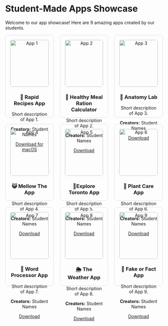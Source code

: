 # Student-Made Apps Showcase

Welcome to our app showcase! Here are 9 amazing apps created by our students.

<style>
  .app-grid {
    display: grid;
    grid-template-columns: repeat(3, 1fr);
    gap: 20px;
  }
  .app-card {
    border: 1px solid #ddd;
    border-radius: 10px;
    padding: 15px;
    text-align: center;
  }
  .app-card img {
    width: 100%;
    max-height: 150px;
    object-fit: cover;
    border-radius: 5px;
  }
</style>

<div class="app-grid">
  
  <div class="app-card">
    <img src="app1.jpg" alt="App 1">
    <h3>🥕 Rapid Recipes App</h3>
    <p>Short description of App 1.</p>
    <p><strong>Creators:</strong> Student Names</p>
    <a href="app1-download-link" target="_blank">Download for macOS</a>
  </div>

  <div class="app-card">
    <img src="app2.jpg" alt="App 2">
    <h3>🥗 Healthy Meal Ration Calculator</h3>
    <p>Short description of App 2.</p>
    <p><strong>Creators:</strong> Student Names</p>
    <a href="app2-download-link" target="_blank">Download</a>
  </div>

  <div class="app-card">
    <img src="app3.jpg" alt="App 3">
    <h3>🧠 Anatomy Lab</h3>
    <p>Short description of App 3.</p>
    <p><strong>Creators:</strong> Student Names</p>
    <a href="app3-download-link" target="_blank">Download</a>
  </div>

  <div class="app-card">
    <img src="app4.jpg" alt="App 4">
    <h3>😺 Mellow The App</h3>
    <p>Short description of App 4.</p>
    <p><strong>Creators:</strong> Student Names</p>
    <a href="app4-download-link" target="_blank">Download</a>
  </div>

  <div class="app-card">
    <img src="app5.jpg" alt="App 5">
    <h3>📍Explore Toronto App</h3>
    <p>Short description of App 5.</p>
    <p><strong>Creators:</strong> Student Names</p>
    <a href="app5-download-link" target="_blank">Download</a>
  </div>

  <div class="app-card">
    <img src="app6.jpg" alt="App 6">
    <h3>🌱 Plant Care App</h3>
    <p>Short description of App 6.</p>
    <p><strong>Creators:</strong> Student Names</p>
    <a href="app6-download-link" target="_blank">Download</a>
  </div>

  <div class="app-card">
    <img src="app7.jpg" alt="App 7">
    <h3>📝 Word Processor App</h3>
    <p>Short description of App 7.</p>
    <p><strong>Creators:</strong> Student Names</p>
    <a href="app7-download-link" target="_blank">Download</a>
  </div>

  <div class="app-card">
    <img src="images/weatherapp.png" alt="App 8">
    <h3>🌦️ The Weather App</h3>
    <p>Short description of App 8.</p>
    <p><strong>Creators:</strong> Student Names</p>
    <a href="app8-download-link" target="_blank">Download</a>
  </div>

  <div class="app-card">
    <img src="images/app9.jpg" alt="App 9">
    <h3>🧐 Fake or Fact App</h3>
    <p>Short description of App 9.</p>
    <p><strong>Creators:</strong> Student Names</p>
    <a href="app9-download-link" target="_blank">Download</a>
  </div>

</div>
